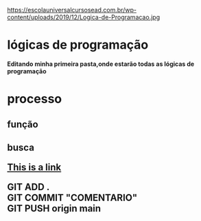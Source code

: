 



<imag>https://escolauniversalcursosead.com.br/wp-content/uploads/2019/12/Logica-de-Programacao.jpg
# lógicas de programação
 <b>Editando minha primeira pasta,onde estarão todas as lógicas de programação <B>

 
 <h1>processo</h1>
 <h2>função<h2>
      <p>busca</p>
 <a href="https://www.w3schools.com">This is a link</a>


  
  <P>GIT ADD .<BR>GIT COMMIT "COMENTARIO"<BR>GIT PUSH origin main</P>
   
